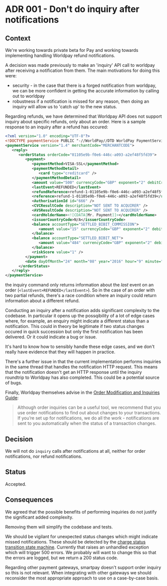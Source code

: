 # ADR 001 - Don't do inquiry after notifications

## Context

We're working towards private beta for Pay and working towards implementing
handling Worldpay refund notifications.

A decision was made previously to make an 'inquiry' API call to worldpay after
receiving a notification from them. The main motivations for doing this were:

- security - in the case that there is a forged notification from worldpay, we
  can be more confident in getting the accurate information by calling out to
  worldpay
- robustness if a notification is missed for any reason, then doing an inquiry
  will allow us to 'catch up' to the new status.

Regarding refunds, we have determined that Worldpay API does not support
inquiry about specific refunds, only about an order. Here is a sample response
to an inquiry after a refund has occured:

```xml
<?xml version="1.0" encoding="UTF-8"?>
<!DOCTYPE paymentService PUBLIC "-//WorldPay//DTD WorldPay PaymentService v1//EN" "http://dtd.worldpay.com/paymentService_v1.dtd">
<paymentService version="1.4" merchantCode="MERCHANTCODE">
   <reply>
      <orderStatus orderCode="01105e9b-f0e6-446c-a093-a2ef48f5fd39">
         <payment>
            <paymentMethod>VISA-SSL</paymentMethod>
            <paymentMethodDetail>
               <card type="creditcard" />
            </paymentMethodDetail>
            <amount value="500" currencyCode="GBP" exponent="2" debitCreditIndicator="credit" />
            <lastEvent>REFUNDED</lastEvent>
            <refundReference>refund-1-01105e9b-f0e6-446c-a093-a2ef48f5fd39</refundReference>
            <reference>refund-1-01105e9b-f0e6-446c-a093-a2ef48f5fd39</reference>
            <AuthorisationId id="666" />
            <CVCResultCode description="NOT SENT TO ACQUIRER" />
            <AVSResultCode description="NOT SENT TO ACQUIRER" />
            <cardHolderName><![CDATA[Mr. Payment]]></cardHolderName>
            <issuerCountryCode>N/A</issuerCountryCode>
            <balance accountType="SETTLED_BIBIT_COMMISSION">
               <amount value="15" currencyCode="GBP" exponent="2" debitCreditIndicator="credit" />
            </balance>
            <balance accountType="SETTLED_BIBIT_NET">
               <amount value="484" currencyCode="GBP" exponent="2" debitCreditIndicator="credit" />
            </balance>
            <riskScore value="1" />
         </payment>
         <date dayOfMonth="24" month="08" year="2016" hour="9" minute="53" second="0" />
      </orderStatus>
   </reply>
</paymentService>
```

the inquiry command only returns information about the *last* event on an
order (`<lastEvent>REFUNDED</lastEvent>`). So in the case of an order with two
partial refunds, there's a race condition where an inquiry could return
information about a different refund.

Conducting an inquiry after a notification adds significant complexity to the
codebase. In particular it opens up the possqibility of a lot of edge cases
where, for example, an enquiry might indicate a different status than a
notification. This could in theory be legitimate if two status changes occured
in quick succession but only the first notification has been delivered. Or it
could indicate a bug or issue.

It's hard to know how to sensibly handle these edge cases, and we don't really
have evidence that they will happen in practice.

There's a further issue in that the current implementation performs inquiries
in the same thread that handles the notification HTTP request. This means that
the notification doesn't get an HTTP response until the inquiry roundtrip to
Worldpay has also completed. This could be a potential source of bugs.

Finally, Worldpay themselves advise in the [Order Modification and Inquiries Guide](http://support.worldpay.com/support/kb/gg/pdf/omoi.pdf):

> Although order inquiries can be a useful tool, we recommend that you use
order notifications to find out about changes to your transactions. If
you’re set up for notifications, we do all the work - notifications are
sent to you automatically when the status of a transaction changes.

## Decision

We will not do `inquiry` calls after notifications at all, neither for order
notifications, nor refund notifications.

## Status

Accepted.

## Consequences

We agreed that the possible benefits of performing inquiries do not justify
the significant added complexity.

Removing them will simplify the codebase and tests.

We should be vigilant for unexpected status changes which might indicate
missed notifications. These should be detected by the [charge status transition state machine](https://github.com/alphagov/pay-connector/blob/master/src/main/java/uk/gov/pay/connector/model/domain/StateTransitions.java). Currently that raises an unhandled exception which will trigger 500 errors. We probably will want to change this so that the errors are logged, but we return a 200 status code.

Regarding other payment gateways, smartpay doesn't support order inquiry so
this is not relevant. When integrating with other gateways we should
reconsider the most appropriate approach to use on a case-by-case basis.

